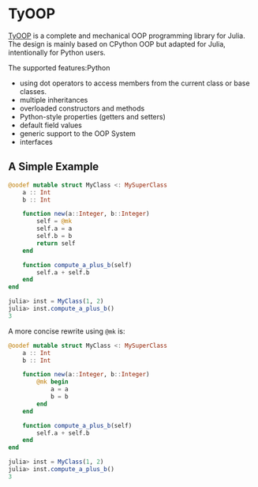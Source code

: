 # TyOOP

[TyOOP](https://github.com/thautwarm/TyOOP.jl) is a complete and mechanical OOP programming library for Julia. The design is mainly based on CPython OOP but adapted for Julia, intentionally 
for Python users.

The supported features:Python
- using dot operators to access members from the current class or base classes.
- multiple inheritances
- overloaded constructors and methods
- Python-style properties (getters and setters)
- default field values
- generic support to the OOP System
- interfaces

## A Simple Example

```julia
@oodef mutable struct MyClass <: MySuperClass
    a :: Int
    b :: Int

    function new(a::Integer, b::Integer)
        self = @mk
        self.a = a
        self.b = b
        return self
    end

    function compute_a_plus_b(self)
        self.a + self.b
    end
end

julia> inst = MyClass(1, 2)
julia> inst.compute_a_plus_b()
3
```

A more concise rewrite using `@mk` is:


```julia
@oodef mutable struct MyClass <: MySuperClass
    a :: Int
    b :: Int

    function new(a::Integer, b::Integer)
        @mk begin
            a = a
            b = b
        end
    end

    function compute_a_plus_b(self)
        self.a + self.b
    end
end

julia> inst = MyClass(1, 2)
julia> inst.compute_a_plus_b()
3
```
